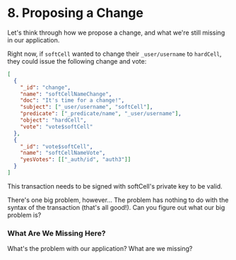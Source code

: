 # 8. Proposing a Change

Let's think through how we propose a change, and what we're still missing in our application.

Right now, if `softCell` wanted to change their `_user/username` to `hardCell`, they could issue the following change and vote:

```json
[
  {
    "_id": "change",
    "name": "softCellNameChange",
    "doc": "It's time for a change!",
    "subject": ["_user/username", "softCell"],
    "predicate": ["_predicate/name", "_user/username"],
    "object": "hardCell",
    "vote": "vote$softCell"
  },
  {
    "_id": "vote$softCell",
    "name": "softCellNameVote",
    "yesVotes": [["_auth/id", "auth3"]]
  }
]
```

This transaction needs to be signed with softCell's private key to be valid.

There's one big problem, however... The problem has nothing to do with the syntax of the transaction (that's all good!). Can you figure out what our big problem is?

<div class="challenge">
<h3>What Are We Missing Here?</h3>

<p>What's the problem with our application? What are we missing?</p>

</div>
